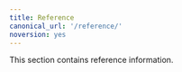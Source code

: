 ```yaml
---
title: Reference
canonical_url: '/reference/'
noversion: yes
---
```


This section contains reference information.
